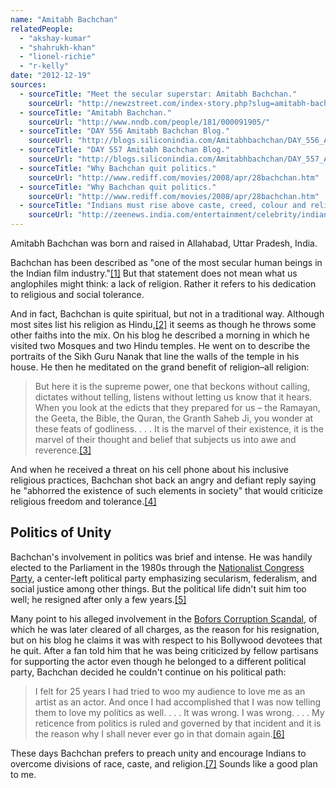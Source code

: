 ```yaml
---
name: "Amitabh Bachchan"
relatedPeople:
  - "akshay-kumar"
  - "shahrukh-khan"
  - "lionel-richie"
  - "r-kelly"
date: "2012-12-19"
sources:
  - sourceTitle: "Meet the secular superstar: Amitabh Bachchan."
    sourceUrl: "http://newzstreet.com/index-story.php?slug=amitabh-bachchan-swears-by-secular-credentials&news_id=4951"
  - sourceTitle: "Amitabh Bachchan."
    sourceUrl: "http://www.nndb.com/people/181/000091905/"
  - sourceTitle: "DAY 556 Amitabh Bachchan Blog."
    sourceUrl: "http://blogs.siliconindia.com/Amitabhbachchan/DAY_556_Amitabh_Bachchan_Blog-bid-4w7V8hDF48917374.html"
  - sourceTitle: "DAY 557 Amitabh Bachchan Blog."
    sourceUrl: "http://blogs.siliconindia.com/Amitabhbachchan/DAY_557_Amitabh_Bachchan_Blog-bid-4w7V8hDF72695217.html"
  - sourceTitle: "Why Bachchan quit politics."
    sourceUrl: "http://www.rediff.com/movies/2008/apr/28bachchan.htm"
  - sourceTitle: "Why Bachchan quit politics."
    sourceUrl: "http://www.rediff.com/movies/2008/apr/28bachchan.htm"
  - sourceTitle: "Indians must rise above caste, creed, colour and religion: Amitabh Bachchan."
    sourceUrl: "http://zeenews.india.com/entertainment/celebrity/indians-must-rise-above-caste-creed-colour-and-religion-amitabh-bachchan_118182.htm"
---
```


Amitabh Bachchan was born and raised in Allahabad, Uttar Pradesh, India.

Bachchan has been described as "one of the most secular human beings in the Indian film industry."<a class="source-citation" href="http://newzstreet.com/index-story.php?slug=amitabh-bachchan-swears-by-secular-credentials&news_id=4951" title="Meet the secular superstar: Amitabh Bachchan.">[1]</a> But that statement does not mean what us anglophiles might think: a lack of religion. Rather it refers to his dedication to religious and social tolerance.

And in fact, Bachchan is quite spiritual, but not in a traditional way. Although most sites list his religion as Hindu,<a class="source-citation" href="http://www.nndb.com/people/181/000091905/" title="Amitabh Bachchan.">[2]</a> it seems as though he throws some other faiths into the mix. On his blog he described a morning in which he visited two Mosques and two Hindu temples. He went on to describe the portraits of the Sikh Guru Nanak that line the walls of the temple in his house. He then he meditated on the grand benefit of religion–all religion:

>But here it is the supreme power, one that beckons without calling, dictates without telling, listens without letting us know that it hears. When you look at the edicts that they prepared for us – the Ramayan, the Geeta, the Bible, the Quran, the Granth Saheb Ji, you wonder at these feats of godliness. . . . It is the marvel of their existence, it is the marvel of their thought and belief that subjects us into awe and reverence.<a class="source-citation" href="http://blogs.siliconindia.com/Amitabhbachchan/DAY_556_Amitabh_Bachchan_Blog-bid-4w7V8hDF48917374.html" title="DAY 556 Amitabh Bachchan Blog.">[3]</a>

And when he received a threat on his cell phone about his inclusive religious practices, Bachchan shot back an angry and defiant reply saying he "abhorred the existence of such elements in society" that would criticize religious freedom and tolerance.<a class="source-citation" href="http://blogs.siliconindia.com/Amitabhbachchan/DAY_557_Amitabh_Bachchan_Blog-bid-4w7V8hDF72695217.html" title="DAY 557 Amitabh Bachchan Blog.">[4]</a>

## Politics of Unity

Bachchan's involvement in politics was brief and intense. He was handily elected to the Parliament in the 1980s through the [Nationalist Congress Party](http://en.wikipedia.org/wiki/Nationalist_Congress_Party), a center-left political party emphasizing secularism, federalism, and social justice among other things. But the political life didn't suit him too well; he resigned after only a few years.<a class="source-citation" href="http://www.rediff.com/movies/2008/apr/28bachchan.htm" title="Why Bachchan quit politics.">[5]</a>

Many point to his alleged involvement in the [Bofors Corruption Scandal](http://en.wikipedia.org/wiki/Bofors_scandal), of which he was later cleared of all charges, as the reason for his resignation, but on his blog he claims it was with respect to his Bollywood devotees that he quit. After a fan told him that he was being criticized by fellow partisans for supporting the actor even though he belonged to a different political party, Bachchan decided he couldn't continue on his political path:

>I felt for 25 years I had tried to woo my audience to love me as an artist as an actor. And once I had accomplished that I was now telling them to love my politics as well. . . . It was wrong. I was wrong. . . . My reticence from politics is ruled and governed by that incident and it is the reason why I shall never ever go in that domain again.<a class="source-citation" href="http://www.rediff.com/movies/2008/apr/28bachchan.htm" title="Why Bachchan quit politics.">[6]</a>

These days Bachchan prefers to preach unity and encourage Indians to overcome divisions of race, caste, and religion.<a class="source-citation" href="http://zeenews.india.com/entertainment/celebrity/indians-must-rise-above-caste-creed-colour-and-religion-amitabh-bachchan_118182.htm" title="Indians must rise above caste, creed, colour and religion: Amitabh Bachchan.">[7]</a> Sounds like a good plan to me.